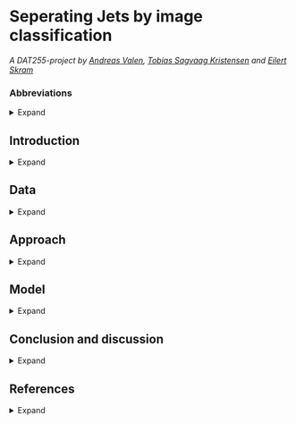 # Seperating Jets by image classification
*A DAT255-project by [Andreas Valen](https://github.com/andreasvalen), [Tobias Sagvaag Kristensen](https://github.com/Tobbelobby) and [Eilert Skram](https://github.com/EilertSkram)*

### Abbreviations

<details>
  <summary>Expand</summary>

  LHC - Large Hadron Collider
  
  ATLAS - asdsadasd
  
  CNN - A convolutional neural network (CNN) is a type of artificial neural network used primarily for image recognition and processing, due to its ability   to recognize patterns in images. [1]
  
  Decision Tree - dasdas
  
  Random Forest - adsasda [2]

</details> 

## Introduction

<details>
  <summary>Expand</summary>
  
  In this chapter, we will explore three important topics: jets, bosons, and the deccription and overall goal of this project.

  ### What is a Jet?
  
 In particle physics, jets are collimated sprays of particles produced in high-energy collisions, such as those that occur in particle accelerators or cosmic rays interacting with the Earth's atmosphere. Jets arise from the fragmentation and hadronization of partons, which are the constituent quarks and gluons that make up protons, neutrons, and other hadrons.

When two particles collide at high energies, they can create a shower of new particles, including quarks and gluons. These newly created particles can then interact with other particles in the surrounding area, producing more particles and creating a cascade of particle production. The result is a collimated spray of particles known as a jet.

Jets can be observed and studied using particle detectors such as the ones found in particle accelerators. By measuring the energy and momentum of the particles in the jet, physicists can infer information about the properties of the partons that produced the jet and the strong force that governs their interactions.

Jets are important in particle physics because they are a signature of high-energy collisions and provide a way to study the properties of the fundamental particles and their interactions. They also play a crucial role in the search for new particles and phenomena beyond the Standard Model of particle physics, such as the Higgs boson and supersymmetric particles, which may produce distinctive signatures in the form of jets.
  
  ### What is a Boson?
  
  The W-boson is one of the fundamental particles in the Standard Model of particle physics. It is an elementary particle that mediates the weak nuclear force, which is responsible for the radioactive decay of particles, as well as the fusion reactions that power the sun.

The W-boson comes in two varieties, the W+ and the W-. The W+ carries a positive electric charge, while the W- carries a negative electric charge. Both W-bosons have a mass of approximately 80 GeV/c^2 and a lifetime of about 3×10^−25 seconds.

The weak nuclear force is responsible for the transformation of one type of particle into another. For example, the decay of a neutron into a proton, an electron, and an antineutrino is mediated by the exchange of a W- boson. Similarly, the fusion of two protons in the sun to form a deuterium nucleus is mediated by the exchange of a W+ boson.

The discovery of the W-boson was a major triumph of experimental particle physics. The first evidence for the existence of the W-boson came from experiments at CERN in the 1980s, and the discovery was later confirmed by experiments at Fermilab in the United States.

In summary, the W-boson is a fundamental particle that mediates the weak nuclear force and is responsible for the transformation of one type of particle into another. Its discovery was a major milestone in our understanding of the universe at the most fundamental level.

  ### Project description

  Proton-proton collisions within the ATLAS experiment at The Large Hadron Collider (LHC)
  produce multiple jets. Some of the jets appear more frequent, it is important to separate the
  jets, as the ongoing research for finding new particles often look for specific jets. In addition,
  current and future collision conditions at the LHC produce a large number of less interesting
  jets, which need to be separated from the other jets.

  In this case study we will focus on classifying W-bosons, quarks, and gluons. And if time,
  broaden the scope to other particles. The dataset provided contains pictures of 2D
  representations of energy deposition from particles interacting with a colorimeter. The aim is to
  explore different models, architecture, and deep learning techniques to optimism the result.
  Convolutional neural network has been successfully applied to this task within the ATLAS
  collaboration and can be a natural starting point.

  ### Goals

  - Classifying the different jets
  - Experiment with different models and architectures.
  - If there is time, expand to other particles.
  
 

</details> 


## Data

<details>
  <summary>Expand</summary>
  
  ### HDF5
  HDF5 (Hierarchical Data Format version 5) is a data file format designed to store and organize large and complex data structures, commonly used in scientific and engineering applications. HDF5 files can store a wide range of data types, including numerical, text, and image data, and can be easily accessed and manipulated using a variety of programming languages.

### Label
The structure of the dataset we are working with is tabular data stored in tables.
 The target label is the table/column named signal. Signal is a binary column. 1 indicates a w-boson was found, 0 indicates general jet. 
  ![Initial CNN](https://github.com/EilertSkram/Seperating-Jets-by-image-classification/blob/main/report/figures/hdf5_tables.png)

### Images
All tables in the dataset, except for the image data, consist of a single column. The image data differs in that it is made up of 25 tables with 25 rows with a single float number in each cell, forming a 25x25 pixel single channel image. The row at the same indices in each table sequentially relates to a row of pixels of the same image where the first table contains the top row, and the 25th table contains the last. This is the same as the NumPy array format. The images are generated from energy sensors.
![InitialCNN](https://github.com/EilertSkram/Seperating-Jets-by-image-classification/blob/main/report/figures/hdf5_image.png)

### Jet data
jet_pt: "Transverse momentum", meaning the magnitude of the momentum that the jet has across the beam direction. This is a proxy for the energy of the jet.

jet_eta:  A measure of how far the jet is from the beam direction. Eta=0 corresponds to 90 degrees:  Almost all processes will be symmetric around eta=0. See the precise definition here: https://en.wikipedia.org/wiki/Pseudorapidity. 

jet_phi: Angle that measures the position in the plane perpendicular to the beam direction. Here, there should be complete rotational symmetry.

jet_mass: A measure of the mass of the object that created the jet. If the W decays to only quarks, the jet_mass is expected to be equal to the W mass. For QCD jets (like those found in events with label 0), there is no known expected value, but the value is typically much smaller than in W events.

jet_delta_R: Angular distance (actually sqrt(delta_eta^2 + delta_phi^2)) between the two most energetic jets in the event. 0 if there is no more than one jet. 

tau-variables: Substructure within the jet, meaning that the jet is actually a collection of several narrower jets. More details here: https://arxiv.org/pdf/1011.2268.pdf.
  
### Dividing the dataset
Because of the data being structured in tables, the dividing of the dataset is not strictly straight forward. The difficulty increases when we take into account the wish to maintain the 50/50 signal distribution throughout the subsets. Here are the distributions:
 ![Initial CNN](https://github.com/EilertSkram/Seperating-Jets-by-image-classification/blob/main/report/figures/signal_distribution.PNG)

[Script used for splitting dataset](https://github.com/EilertSkram/Seperating-Jets-by-image-classification/blob/main/nbs/dividing-the-hdf5-dataset-into-train-test-and-val.ipynb)



</details> 
 

## Approach 

<details>
  <summary>Expand</summary>
  
  ### Initial Plan
  
  
  ### Custom HDF5 Dataset
  Creating a custom HDF5 dataset can be a complex and time-consuming task, requiring careful planning and attention to detail. While HDF5 is a powerful and flexible data format, it can also be difficult to work with, particularly when dealing with large or complex data structures. HDF5 and FastAi lack a good integration. Due to the timeframe of the project, the custom dataset was scrapped after it proved time-consuming. 
  
  ### Converter
  A temporary fix initially was running a script in Kaggle to convert the pictures to PNG, using PIL Image. This was a slow process, but yielded good results.
  
  
  #### CNN
  Variation 1: Converting to PNG
  ![Initial CNN](https://github.com/EilertSkram/Seperating-Jets-by-image-classification/blob/main/report/figures/init_cnn.png)
  
  Variation 2: Creating custom dataset
  ![Initial custom dataset CNN](https://github.com/EilertSkram/Seperating-Jets-by-image-classification/blob/main/report/figures/init_cstm_cnn.png)
  
  #### Ensemble
  ![Initial ensemble](https://github.com/EilertSkram/Seperating-Jets-by-image-classification/blob/main/report/figures/init_ens.png)
  
  
</details> 


## Model

<details>
  <summary>Expand</summary>
  
  ### Initial Model Exploration
  
  #### Baseline CNN
  Resnet-18 was used as the baseline model, using accuracy as metric for measurement. 
  `learn = vision_learner(dls,arch="resnet18",  metrics=accuracy)`
  
  
  <img width="571" alt="image" src="https://user-images.githubusercontent.com/54356437/231675841-9632fadf-7e35-4281-be16-6788f8f27e6d.png">

  Using learning rate of 10^(-3) 
  
  <img width="336" alt="image" src="https://user-images.githubusercontent.com/54356437/231675564-f959ef10-8e31-4111-aaa1-ff7797c00a8d.png">

  The baseline model yielded an accuracy of 82,189%
  
  #### Baseline model for tabular data
  
  #### Baseline ensemble
  
  #### Baseline mean image

![Initial CNN](https://github.com/EilertSkram/Seperating-Jets-by-image-classification/blob/main/report/figures/jet_batch.png)

The figure displays one of the batches in the early state of the project. At first glance, it looks like the boson images have a common occurring pattern that is different from the general images. In the boson images, we can see that the pixels in the middle are more activated and are appearing in a straight line, while in the general images, the activations are more sparse.

If this is the case, we can produce a mean image for both classes and use this image to predict whether the image is a boson or general. This can be used as a baseline for measuring the performance of the CNN models. The experiment can be found in the file mean-image-baseline.ipynb. To make the image, we used 314,160 samples from the dataset.


  ![Initial CNN](https://github.com/EilertSkram/Seperating-Jets-by-image-classification/blob/main/report/figures/jet_boson_mean.png)

The mean boson image supports our hypothesis, as we can see that the most active pixels form a line in the center of the image. Before starting to compare the images, we also made a mean general image.


  ![Initial CNN](https://github.com/EilertSkram/Seperating-Jets-by-image-classification/blob/main/report/figures/jet_general_mean.png)


As you can see, there are no major differences, so our expectations for using it for prediction are low.



To calculate the similarities of the vectors, we used two approaches.

Cosine Similarity:

> Cosine similarity measures the similarity between two vectors of an inner product space. It is measured by the cosine of the angle between two vectors and determines whether two vectors are pointing in roughly the same direction. (source: https://www.sciencedirect.com/topics/computer-science/cosine-similarity)

To implement this, we used the sklearn implementation of cosine with some additional functionality. We used a number of different thresholds to optimize the output. To make this as fast as possible, we used the smallest subset (jet-images_val). The best result was an accuracy of 0.55.

Absolute difference:

The method calculates the absolute difference between the mean value of the input array and the mean value of two reference arrays, and then makes a prediction based on which reference array has a smaller absolute difference. With this, we got an accuracy of 0.58.

Conclusion:

Our initial hypothesis that boson data has low diversity was wrong. If our hypothesis was right, we would have gotten a higher accuracy, but the baseline image predictor is not better than guesswork. This shows the diversity of the data, and we need a more sophisticated way of identifying patterns in the data.


  
</details> 

## Conclusion and discussion
<details>
  <summary>Expand</summary>
  dasdasdaslkdjada
</details> 

## References

<details>
  <summary>Expand</summary>

  [1]: https://www.arm.com/glossary/convolutional-neural-network
  [2]: https://www.ibm.com/topics/random-forest
  
      "W and Z bosons" article from the Particle Data Group: https://pdg.lbl.gov/2020/reviews/rpp2020-rev-w-boson.pdf
    "Weak Interactions and W Bosons" article from the University of California, Berkeley: https://www2.lbl.gov/abc/w/w.html
    "Discovery of the W and Z bosons" article from the CERN Courier: https://cerncourier.com/a/discovery-of-the-w-and-z-bosons/
    "The W and Z Bosons" article from Fermilab: https://www.fnal.gov/pub/science/particle-physics/mysteries/wz-bosons.html
  
      "Jets in Particle Physics" article from the Particle Data Group: https://pdg.lbl.gov/2019/reviews/rpp2019-rev-jets.html
    "Jet physics at the LHC" lecture notes from CERN: https://home.cern/science/physics/jet-physics-lhc
    "Jet Substructure at the Large Hadron Collider: A Review of Recent Advances in Theory and Machine Learning" article from Annual Review of Nuclear and Particle Science: https://www.annualreviews.org/doi/full/10.1146/annurev-nucl-102019-025022
    "Jet Physics" lecture notes from the University of Oxford: https://www2.physics.ox.ac.uk/sites/default/files/2019-02/Jet_Physics.pdf
  
  The HDF Group, the organization responsible for developing and maintaining HDF5: https://www.hdfgroup.org/solutions/hdf5/
  
</details> 
